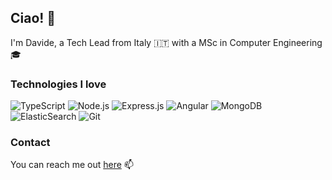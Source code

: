 ## Ciao! 👋

I'm Davide, a Tech Lead from Italy :it: with a MSc in Computer Engineering 🎓

### Technologies I love

![TypeScript](https://img.shields.io/badge/TypeScript-3178C6?style=for-the-badge&logo=typescript&logoColor=white) ![Node.js](https://img.shields.io/badge/Node.js-339933?style=for-the-badge&logo=node.js&logoColor=white) ![Express.js](https://img.shields.io/badge/Express.js-000000?style=for-the-badge&logo=express&logoColor=white) ![Angular](https://img.shields.io/badge/Angular-DD0031?style=for-the-badge&logo=angular&logoColor=white) ![MongoDB](https://img.shields.io/badge/MongoDB-47A248?style=for-the-badge&logo=mongodb&logoColor=white) ![ElasticSearch](https://img.shields.io/badge/ElasticSearch-005571?style=for-the-badge&logo=elasticsearch&logoColor=white) ![Git](https://img.shields.io/badge/Git-F05032?style=for-the-badge&logo=git&logoColor=white)

### Contact

You can reach me out [here](https://davideviolante.com/contact) 📫

<!--
**DavideViolante/DavideViolante** is a ✨ _special_ ✨ repository because its `README.md` (this file) appears on your GitHub profile.

Here are some ideas to get you started:

- 🔭 I’m currently working on ...
- 🌱 I’m currently learning ...
- 👯 I’m looking to collaborate on ...
- 🤔 I’m looking for help with ...
- 💬 Ask me about ...
- 📫 How to reach me: ...
- 😄 Pronouns: ...
- ⚡ Fun fact: ...
-->
